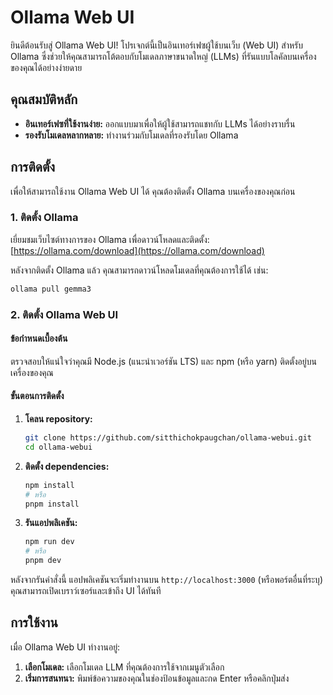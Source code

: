 # Ollama Web UI

ยินดีต้อนรับสู่ Ollama Web UI! โปรเจกต์นี้เป็นอินเทอร์เฟซผู้ใช้บนเว็บ (Web UI) สำหรับ Ollama ซึ่งช่วยให้คุณสามารถโต้ตอบกับโมเดลภาษาขนาดใหญ่ (LLMs) ที่รันแบบโลคัลบนเครื่องของคุณได้อย่างง่ายดาย

## คุณสมบัติหลัก

- **อินเทอร์เฟซที่ใช้งานง่าย:** ออกแบบมาเพื่อให้ผู้ใช้สามารถแชทกับ LLMs ได้อย่างราบรื่น
- **รองรับโมเดลหลากหลาย:** ทำงานร่วมกับโมเดลที่รองรับโดย Ollama

## การติดตั้ง

เพื่อให้สามารถใช้งาน Ollama Web UI ได้ คุณต้องติดตั้ง Ollama บนเครื่องของคุณก่อน

### 1. ติดตั้ง Ollama

เยี่ยมชมเว็บไซต์ทางการของ Ollama เพื่อดาวน์โหลดและติดตั้ง: [https://ollama.com/download](https://ollama.com/download)

หลังจากติดตั้ง Ollama แล้ว คุณสามารถดาวน์โหลดโมเดลที่คุณต้องการใช้ได้ เช่น:

```bash
ollama pull gemma3
```

### 2. ติดตั้ง Ollama Web UI

#### ข้อกำหนดเบื้องต้น

ตรวจสอบให้แน่ใจว่าคุณมี Node.js (แนะนำเวอร์ชัน LTS) และ npm (หรือ yarn) ติดตั้งอยู่บนเครื่องของคุณ

#### ขั้นตอนการติดตั้ง

1. **โคลน repository:**
   ```bash
   git clone https://github.com/sitthichokpaugchan/ollama-webui.git
   cd ollama-webui
   ```

2. **ติดตั้ง dependencies:**
   ```bash
   npm install
   # หรือ
   pnpm install
   ```

3. **รันแอปพลิเคชัน:**
   ```bash
   npm run dev
   # หรือ
   pnpm dev
   ```

หลังจากรันคำสั่งนี้ แอปพลิเคชันจะเริ่มทำงานบน `http://localhost:3000` (หรือพอร์ตอื่นที่ระบุ) คุณสามารถเปิดเบราว์เซอร์และเข้าถึง UI ได้ทันที

## การใช้งาน

เมื่อ Ollama Web UI ทำงานอยู่:

1. **เลือกโมเดล:** เลือกโมเดล LLM ที่คุณต้องการใช้จากเมนูตัวเลือก
2. **เริ่มการสนทนา:** พิมพ์ข้อความของคุณในช่องป้อนข้อมูลและกด Enter หรือคลิกปุ่มส่ง